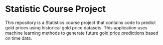 # Statistic Course Project
This repository is a Statistics course project that contains code to predict gold prices using historical gold price datasets. This application uses machine learning methods to generate future gold price predictions based on time data.
